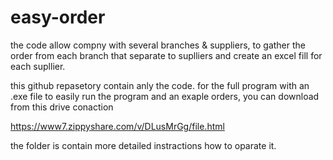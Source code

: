 # easy-order

the code allow compny with several branches & suppliers,
to gather the order from each branch that separate to suplliers and create an excel fill for each supllier.

this github repasetory contain anly the code.
for the full program with an .exe file to easily run the program and an exaple orders,
you can download from this drive conaction

https://www7.zippyshare.com/v/DLusMrGg/file.html

the folder is contain more detailed instractions how to oparate it.
